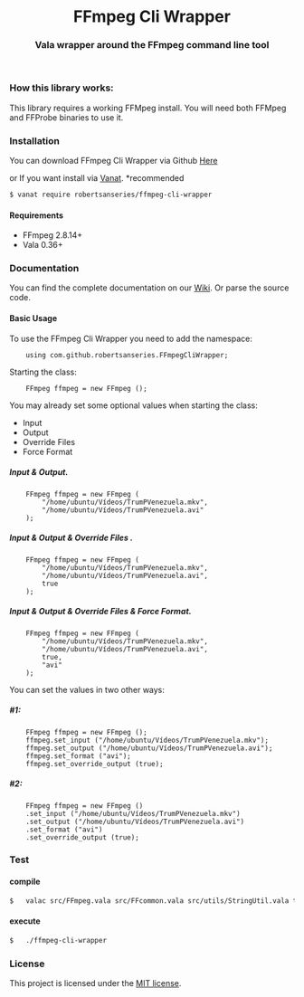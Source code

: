 <div align="center">
    <h1>FFmpeg Cli Wrapper</h1>
  <h3 align="center">Vala wrapper around the FFmpeg command line tool</h3>
</div>

<br>

### How this library works:

This library requires a working FFMpeg install. You will need both FFMpeg and FFProbe binaries to use it.

### Installation

You can download FFmpeg Cli Wrapper via Github [Here](https://github.com/olaferlandsen/ffmpeg-php-class/archive/master.zip)

or If you want install via [Vanat](https://vanat.github.io). *recommended


```bash
$ vanat require robertsanseries/ffmpeg-cli-wrapper
```

#### Requirements

* FFmpeg 2.8.14+
* Vala 0.36+

### Documentation

You can find the complete documentation on our [Wiki](""). Or parse the source code.

#### Basic Usage

To use the FFmpeg Cli Wrapper you need to add the namespace:

```vala
	using com.github.robertsanseries.FFmpegCliWrapper;
```

Starting the class:

```vala
	FFmpeg ffmpeg = new FFmpeg ();
```

You may already set some optional values when starting the class:

 - Input
 - Output
 - Override Files
 - Force Format

##### Input & Output.

```vala
	FFmpeg ffmpeg = new FFmpeg (
        "/home/ubuntu/Vídeos/TrumPVenezuela.mkv",
        "/home/ubuntu/Vídeos/TrumPVenezuela.avi"
    );
```

##### Input & Output & Override Files .

```vala
	FFmpeg ffmpeg = new FFmpeg (
        "/home/ubuntu/Vídeos/TrumPVenezuela.mkv",
        "/home/ubuntu/Vídeos/TrumPVenezuela.avi",
        true
    );
```

##### Input & Output & Override Files & Force Format.

```vala
	FFmpeg ffmpeg = new FFmpeg (
        "/home/ubuntu/Vídeos/TrumPVenezuela.mkv",
        "/home/ubuntu/Vídeos/TrumPVenezuela.avi",
        true,
        "avi"
    );
```

You can set the values in two other ways:

##### #1:

```vala
	FFmpeg ffmpeg = new FFmpeg ();
    ffmpeg.set_input ("/home/ubuntu/Vídeos/TrumPVenezuela.mkv");
    ffmpeg.set_output ("/home/ubuntu/Vídeos/TrumPVenezuela.avi");
    ffmpeg.set_format ("avi");
    ffmpeg.set_override_output (true);
```


##### #2:

```vala
	FFmpeg ffmpeg = new FFmpeg ()
    .set_input ("/home/ubuntu/Vídeos/TrumPVenezuela.mkv")
    .set_output ("/home/ubuntu/Vídeos/TrumPVenezuela.avi")
    .set_format ("avi")
    .set_override_output (true);
```

### Test

#### compile

```sh
$	valac src/FFmpeg.vala src/FFcommon.vala src/utils/StringUtil.vala test/FFmpegTest.vala src/exceptions/IllegalArgumentException.vala src/exceptions/IOException.vala -o ffmpeg-cli-wrapper
```

#### execute

```sh
$	./ffmpeg-cli-wrapper
```

### License

This project is licensed under the [MIT license](http://opensource.org/licenses/MIT).